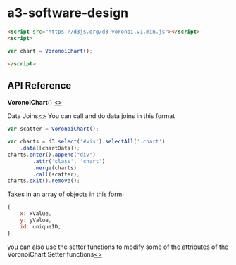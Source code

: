# a3-software-design

```html
<script src="https://d3js.org/d3-voronoi.v1.min.js"></script>
<script>

var chart = VoronoiChart();

</script>
```


## API Reference

<b>VoronoiChart</b>() [<>](https://github.com/cjjaeger/a3-software-design/blob/master/js/VoronoiChart.js "Source")


Data Joins[<>](https://github.com/cjjaeger/a3-software-design/blob/master/js/VoronoiChart.js#L29 "Source")
You can call and do data joins in this format
```js
var scatter = VoronoiChart();

var charts = d3.select('#vis').selectAll('.chart')
    .data([chartData]);
charts.enter().append("div")
        .attr('class', 'chart')
        .merge(charts)
        .call(scatter);
charts.exit().remove();
```
Takes in an array of objects in this form:
```js
{
    x: xValue,
    y: yValue,
    id: uniqueID,
}
```
you can also use the setter functions to modify some of the attributes of the VoronoiChart
Setter functions[<>](https://github.com/cjjaeger/a3-software-design/blob/master/js/VoronoiChart.js#L207 "Source")
